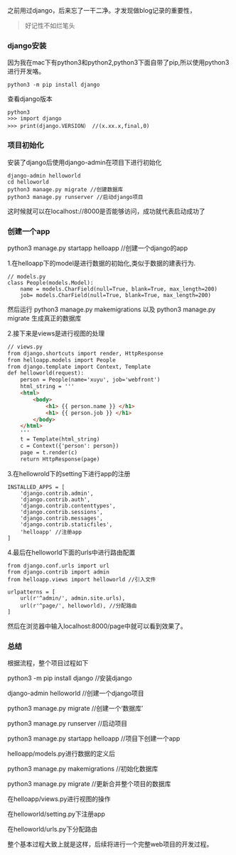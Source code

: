 之前用过django，后来忘了一干二净。才发现做blog记录的重要性，
> 好记性不如烂笔头

### django安装
因为我在mac下有python3和python2,python3下面自带了pip,所以使用python3进行开发咯。

```
python3 -m pip install django
```

查看django版本

```
python3
>>> import django
>>> print(django.VERSION） //(x.xx.x,final,0)
```

### 项目初始化

安装了django后使用django-admin在项目下进行初始化

```
django-admin helloworld
cd helloworld
python3 manage.py migrate //创建数据库
python3 manage.py runserver //启动django项目
```

这时候就可以在localhost://8000是否能够访问，成功就代表启动成功了

### 创建一个app

python3 manage.py startapp helloapp //创建一个django的app

1.在helloapp下的model是进行数据的初始化,类似于数据的建表行为.

```
// models.py
class People(models.Model):
    name = models.CharField(null=True, blank=True, max_length=200)
    job= models.CharField(null=True, blank=True, max_length=200)  

```
然后运行 python3 manage.py makemigrations 以及 python3 manage.py migrate 生成真正的数据库

2.接下来是views是进行视图的处理

```html
// views.py
from django.shortcuts import render, HttpResponse
from helloapp.models import People
from django.template import Context, Template
def helloworld(request):
    person = People(name='xuyu', job='webfront')
    html_string = '''
    <html>
        <body>
            <h1> {{ person.name }} </h1>
            <h1> {{ person.job }} </h1>
        </body>
    </html>
    '''
    t = Template(html_string)
    c = Context({'person': person})
    page = t.render(c)
    return HttpResponse(page)
```
3.在hellowrold下的setting下进行app的注册

```
INSTALLED_APPS = [
    'django.contrib.admin',
    'django.contrib.auth',
    'django.contrib.contenttypes',
    'django.contrib.sessions',
    'django.contrib.messages',
    'django.contrib.staticfiles',
    'helloapp' //注册app
]
```

4.最后在helloworld下面的urls中进行路由配置

```
from django.conf.urls import url
from django.contrib import admin
from helloapp.views import helloworld //引入文件

urlpatterns = [
    url(r'^admin/', admin.site.urls),
    url(r'^page/', helloworld), //分配路由
]
```
然后在浏览器中输入localhost:8000/page中就可以看到效果了。

### 总结
根据流程，整个项目过程如下

python3 -m pip install django //安装django

django-admin helloworld //创建一个django项目

python3 manage.py migrate //创建一个‘数据库’

python3 manage.py runserver //启动项目

python3 manage.py startapp helloapp //项目下创建一个app

helloapp/models.py进行数据的定义后

python3 manage.py makemigrations //初始化数据库

python3 manage.py migrate //更新合并整个项目的数据库

在helloapp/views.py进行视图的操作

在helloworld/setting.py下注册app

在helloworld/urls.py下分配路由

整个基本过程大致上就是这样，后续将进行一个完整web项目的开发过程。





















